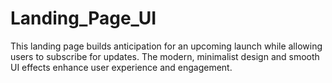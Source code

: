 # Landing_Page_UI
This landing page builds anticipation for an upcoming launch while allowing users to subscribe for updates. The modern, minimalist design and smooth UI effects enhance user experience and engagement.
